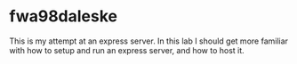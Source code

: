 # fwa98daleske

This is my attempt at an express server. In this lab I should get more familiar with how to setup and run an express server, and how to host it.

